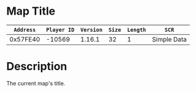 # Map Title

| `Address` | `Player ID` | `Version` | `Size` | `Length` | `SCR` |
| ---------- | ----------- | --------- | ------ | -------- | ---- |
| 0x57FE40 | -10569 | 1.16.1 | 32 | 1 | Simple Data |

# Description

The current map's title.